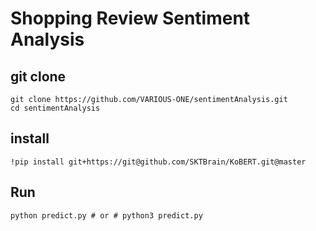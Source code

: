 # Shopping Review Sentiment Analysis


## git clone 

```shell
git clone https://github.com/VARIOUS-ONE/sentimentAnalysis.git
cd sentimentAnalysis
```

## install

```shell
!pip install git+https://git@github.com/SKTBrain/KoBERT.git@master
```

## Run
 
```shell
python predict.py # or # python3 predict.py
```
